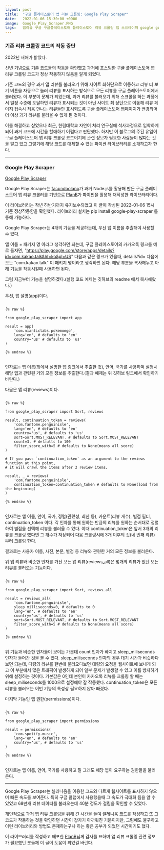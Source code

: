 ```yaml
---
layout: post
title:  "구글 플레이스토어 앱 리뷰 크롤링: Google Play Scraper"
date:   2022-01-06 15:30:00 +0900
image:  Google_Play_Scraper.PNG
tags:   앱리뷰 구글 구글플레이스토어 플레이스토어 리뷰 크롤링 앱 스크레이퍼 google googleplaystore playstore review crawling appreview app scraper
---
```



### 기존 리뷰 크롤링 코드의 작동 중단

2022년 새해가 밝았다. 

신년 기념으로 기존 코드들의 작동을 확인했고 과거에 포스팅한 구글 플레이스토어 앱 리뷰 크롤링 코드가 정상 작동하지 않음을 알게 되었다.

기존 코드의 경우 과거 앱 리뷰를 불러오기 위해 사이트 최하단으로 이동하고 리뷰 더 보기 버튼을 자동으로 눌러 리뷰를 표시하는 방식으로 모든 리뷰를 구글 플레이스토어에서 불러왔다.
이 부분이 문제가 되었는데, 과거 리뷰를 불러오기 위해 스크롤을 하는 과정에서 일정 수준에 도달하면 리뷰가 표시되는 것이 아닌 사이트 최 상단으로 이동해 리뷰 페이지 접속시 처음 만나는 리뷰들만 표시되도록 구글 플레이스토어 웹페이지가 변경되어 더 이상 과거 리뷰를 불러올 수 없게 된 것이다.

이를 해결하고 싶었으나 최근, 한림대학교 자연어 처리 연구실에 석사과정으로 입학하게 되어 과거 코드에 시간을 할애하기 어렵다고 판단했다.
하지만 이 블로그의 주된 유입이 구글 플레이스토어 앱 리뷰 크롤링 코드이기에 관련 정보가 필요한 사람들이 많다는 것을 알고 있고 그렇기에 해당 코드를 대체할 수 있는 파이썬 라이브러리를 소개하고자 한다.


***

### Google Play Scraper

[Google Play Scraper](https://github.com/JoMingyu/google-play-scraper)

Google Play Scraper는 [facundoolano](https://github.com/facundoolano/google-play-scraper)가 과거 Node.js를 활용해 만든 구글 플레이스토어 앱 리뷰 크롤러를 기반으로 [PlanB](https://github.com/JoMingyu)가 파이썬을 활용해 재작성한 라이브러리이다. 

이 라이브러리는 작년 하반기까지 유지보수되었고 이 글이 작성된 2022-01-06 15시 기준 정상작동함을 확인했다. 라이브러리 설치는 pip install google-play-scraper 를 통해 가능하다.

Google Play Scraper는 4개의 기능을 제공하는데, 우선 앱 이름을 추출해야 사용할 수 있다.

앱 이름 = 패키지 명 이라고 생각하면 되는데, 구글 플레이스토어의 카카오톡 링크를 예로 들자면, "https://play.google.com/store/apps/details?id=com.kakao.talk&hl=ko&gl=US" 다음과 같은 링크가 있을때, details?id= 다음에 오는 "com.kakao.talk" 이 패키지 명이라고 생각하면 된다. 해당 부분을 복사해두고 아래 기능을 작동시킬때 사용하면 된다.

그럼 지금부터 기능을 설명하겠다.(실행 코드 예제는 깃허브의 readme 에서 복사해왔다.)

우선, 앱 설명(app)이다.

<pre>
<code>
{% raw %}

from google_play_scraper import app

result = app(
    'com.nianticlabs.pokemongo',
    lang='en', # defaults to 'en'
    country='us' # defaults to 'us'
)

{% endraw %}
</code>
</pre>

인자로는 앱 이름(앞에서 설명한 앱 링크에서 추출한 것), 언어, 국가를 사용하며 실행시 해당 앱과 관련된 거의 모든 정보를 추출한다.(결과 예제는 위 깃허브 링크에서 확인하기 바란다.)

다음은 앱 리뷰(reviews)이다.

<pre>
<code>
{% raw %}

from google_play_scraper import Sort, reviews

result, continuation_token = reviews(
    'com.fantome.penguinisle',
    lang='en', # defaults to 'en'
    country='us', # defaults to 'us'
    sort=Sort.MOST_RELEVANT, # defaults to Sort.MOST_RELEVANT
    count=3, # defaults to 100
    filter_score_with=5 # defaults to None(means all score)
)

# If you pass `continuation_token` as an argument to the reviews function at this point,
# it will crawl the items after 3 review items.

result, _ = reviews(
    'com.fantome.penguinisle',
    continuation_token=continuation_token # defaults to None(load from the beginning)
)

{% endraw %}
</code>
</pre>

인자로는 앱 이름, 언어, 국가, 정렬(관련성, 최신 등), 카운트(리뷰 개수), 별점 필터, continuation_token 이다. 각 인자를 통해 원하는 만큼의 리뷰를 원하는 순서대로 정렬하여 별점을 선택해 리뷰를 불러올 수 있다. 이때 continuation_token은 앞서 3개의 리뷰를 크롤링 했다면 그 개수가 저장되어 다음 크롤링시에 3개 이후의 것(네 번째 리뷰) 부터 크롤링 한다.

결과로는 사용자 이름, 사진, 본문, 별점 등 리뷰와 관련한 거의 모든 정보를 불러온다.

위 앱 리뷰와 비슷한 인자를 가진 모든 앱 리뷰(reviews_all)은 몇개의 리뷰가 있던 모든 리뷰를 불러오는 기능이다.

<pre>
<code>
{% raw %}

from google_play_scraper import Sort, reviews_all

result = reviews_all(
    'com.fantome.penguinisle',
    sleep_milliseconds=0, # defaults to 0
    lang='en', # defaults to 'en'
    country='us', # defaults to 'us'
    sort=Sort.MOST_RELEVANT, # defaults to Sort.MOST_RELEVANT
    filter_score_with=5 # defaults to None(means all score)
)

{% endraw %}
</code>
</pre>

위 기능과 비슷한 인자들이 보이는 가운데 count 인자가 빠지고 sleep_miliseconds 인자가 들어간 것을 볼 수 있다. sleep_miliseconds 인자의 경우 대기 시간과 비슷하다 보면 되는데, 다량의 리뷰를 한번에 불러오다보면 대량의 요청을 웹사이트에 보내게 되고 이 부분에서 많은 트래픽이 발생하게 되어 일부 문제가 발생할 수 있고 이를 방지하기 위해 설정하는 것이다. 기본값은 0인데 본인이 카카오톡 리뷰를 크롤링 할 때는 sleep_miliseconds를 1000으로 설정해야 잘 작동했다. continuation_token은 모든 리뷰를 불러오는 이번 기능의 특성상 필요하지 않아 빠졌다.

마지막 기능인 앱 권한(permissions)이다.

<pre>
<code>
{% raw %}

from google_play_scraper import permissions

result = permissions(
    'com.spotify.music',
    lang='en', # defaults to 'en'
    country='us', # defaults to 'us'
)

{% endraw %}
</code>
</pre>

인자로는 앱 이름, 언어, 국가를 사용하고 말 그래도 해당 앱이 요구하는 권한들을 불러온다.

***

Google Play Scraper는 셀레니움을 이용한 코드와 다르게 웹사이트를 표시하지 않으며 빠른 속도를 보여준다. 특히 구글 콜랩에서 사용했을때 그 속도가 극대화 됨을 알 수 있었고 68만개 리뷰 데이터를 불러오는데 40분 정도가 걸림을 확인할 수 있었다. 

개인적으로 과거 앱 리뷰 크롤링을 위해 긴 시간을 들여 셀레니움 코드를 작성하고 또 그 코드가 작동하는 것을 확인하던 시간이 갑자기 아까워진 기분이지만, 그럼에도 불구하고 이런 라이브러리와 방법도 존재하는구나 하는 좋은 공부가 되었던 시간이기도 했다. 

이 라이브러리를 작성하고 배포한 [PlanB](https://github.com/JoMingyu)님께 감사를 표하며 앱 리뷰 크롤링 관련 정보가 필요했던 분들께 이 글이 도움이 되었길 바란다.

